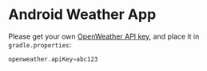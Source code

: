 # Android Weather App

Please get your own [OpenWeather API key](https://openweathermap.org/), and place it in `gradle.properties`:
```groovy
openweather.apiKey=abc123
```
